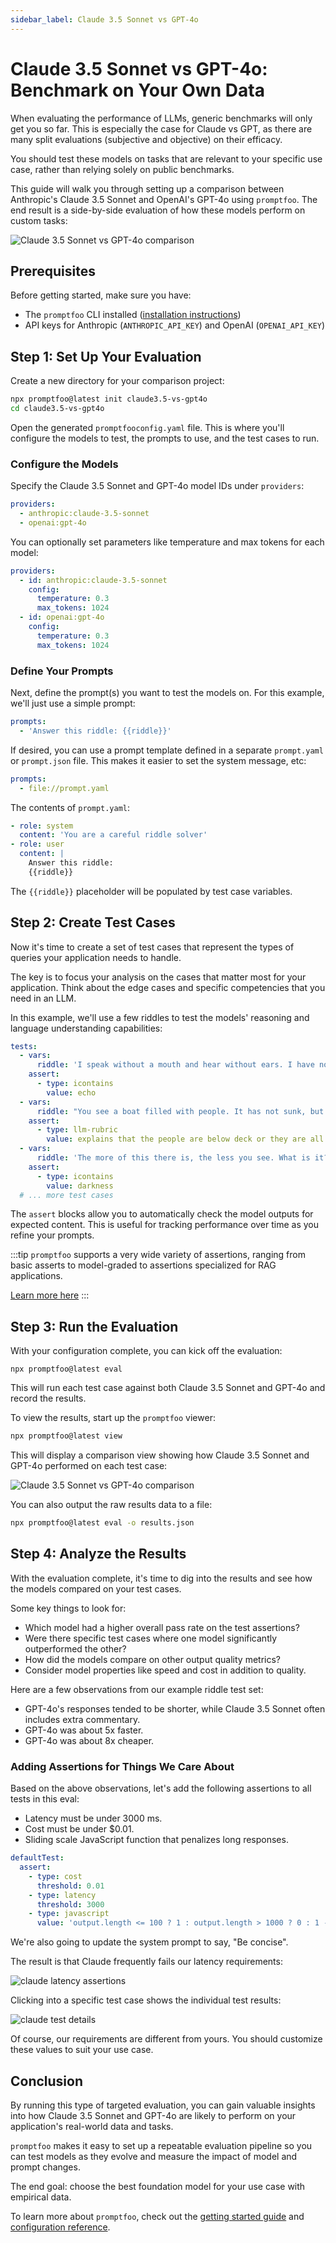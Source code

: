 ```yaml
---
sidebar_label: Claude 3.5 Sonnet vs GPT-4o
---
```


# Claude 3.5 Sonnet vs GPT-4o: Benchmark on Your Own Data

When evaluating the performance of LLMs, generic benchmarks will only get you so far. This is especially the case for Claude vs GPT, as there are many split evaluations (subjective and objective) on their efficacy.

You should test these models on tasks that are relevant to your specific use case, rather than relying solely on public benchmarks.

This guide will walk you through setting up a comparison between Anthropic's Claude 3.5 Sonnet and OpenAI's GPT-4o using `promptfoo`. The end result is a side-by-side evaluation of how these models perform on custom tasks:

![Claude 3.5 Sonnet vs GPT-4o comparison](/img/docs/claude3.5-sonnet-vs-gpt4o.png)

## Prerequisites

Before getting started, make sure you have:

- The `promptfoo` CLI installed ([installation instructions](/docs/getting-started))
- API keys for Anthropic (`ANTHROPIC_API_KEY`) and OpenAI (`OPENAI_API_KEY`)

## Step 1: Set Up Your Evaluation

Create a new directory for your comparison project:

```sh
npx promptfoo@latest init claude3.5-vs-gpt4o
cd claude3.5-vs-gpt4o
```

Open the generated `promptfooconfig.yaml` file. This is where you'll configure the models to test, the prompts to use, and the test cases to run.

### Configure the Models

Specify the Claude 3.5 Sonnet and GPT-4o model IDs under `providers`:

```yaml
providers:
  - anthropic:claude-3.5-sonnet
  - openai:gpt-4o
```

You can optionally set parameters like temperature and max tokens for each model:

```yaml
providers:
  - id: anthropic:claude-3.5-sonnet
    config:
      temperature: 0.3
      max_tokens: 1024
  - id: openai:gpt-4o
    config:
      temperature: 0.3
      max_tokens: 1024
```

### Define Your Prompts

Next, define the prompt(s) you want to test the models on. For this example, we'll just use a simple prompt:

```yaml
prompts:
  - 'Answer this riddle: {{riddle}}'
```

If desired, you can use a prompt template defined in a separate `prompt.yaml` or `prompt.json` file. This makes it easier to set the system message, etc:

```yaml
prompts:
  - file://prompt.yaml
```

The contents of `prompt.yaml`:

```yaml
- role: system
  content: 'You are a careful riddle solver'
- role: user
  content: |
    Answer this riddle:
    {{riddle}}
```

The `{{riddle}}` placeholder will be populated by test case variables.

## Step 2: Create Test Cases

Now it's time to create a set of test cases that represent the types of queries your application needs to handle.

The key is to focus your analysis on the cases that matter most for your application. Think about the edge cases and specific competencies that you need in an LLM.

In this example, we'll use a few riddles to test the models' reasoning and language understanding capabilities:

```yaml
tests:
  - vars:
      riddle: 'I speak without a mouth and hear without ears. I have no body, but I come alive with wind. What am I?'
    assert:
      - type: icontains
        value: echo
  - vars:
      riddle: "You see a boat filled with people. It has not sunk, but when you look again you don't see a single person on the boat. Why?"
    assert:
      - type: llm-rubric
        value: explains that the people are below deck or they are all in a relationship
  - vars:
      riddle: 'The more of this there is, the less you see. What is it?'
    assert:
      - type: icontains
        value: darkness
  # ... more test cases
```

The `assert` blocks allow you to automatically check the model outputs for expected content. This is useful for tracking performance over time as you refine your prompts.

:::tip
`promptfoo` supports a very wide variety of assertions, ranging from basic asserts to model-graded to assertions specialized for RAG applications.

[Learn more here](/docs/configuration/expected-outputs)
:::

## Step 3: Run the Evaluation

With your configuration complete, you can kick off the evaluation:

```
npx promptfoo@latest eval
```

This will run each test case against both Claude 3.5 Sonnet and GPT-4o and record the results.

To view the results, start up the `promptfoo` viewer:

```sh
npx promptfoo@latest view
```

This will display a comparison view showing how Claude 3.5 Sonnet and GPT-4o performed on each test case:

![Claude 3.5 Sonnet vs GPT-4o comparison](/img/docs/claude3.5-sonnet-vs-gpt4o-expanded.png)

You can also output the raw results data to a file:

```sh
npx promptfoo@latest eval -o results.json
```

## Step 4: Analyze the Results

With the evaluation complete, it's time to dig into the results and see how the models compared on your test cases.

Some key things to look for:

- Which model had a higher overall pass rate on the test assertions?
- Were there specific test cases where one model significantly outperformed the other?
- How did the models compare on other output quality metrics?
- Consider model properties like speed and cost in addition to quality.

Here are a few observations from our example riddle test set:

- GPT-4o's responses tended to be shorter, while Claude 3.5 Sonnet often includes extra commentary.
- GPT-4o was about 5x faster.
- GPT-4o was about 8x cheaper.

### Adding Assertions for Things We Care About

Based on the above observations, let's add the following assertions to all tests in this eval:

- Latency must be under 3000 ms.
- Cost must be under $0.01.
- Sliding scale JavaScript function that penalizes long responses.

```yaml
defaultTest:
  assert:
    - type: cost
      threshold: 0.01
    - type: latency
      threshold: 3000
    - type: javascript
      value: 'output.length <= 100 ? 1 : output.length > 1000 ? 0 : 1 - (output.length - 100) / 900'
```

We're also going to update the system prompt to say, "Be concise".

The result is that Claude frequently fails our latency requirements:

![claude latency assertions](/img/docs/claude3.5-sonnet-vs-gpt4o-latency.png)

Clicking into a specific test case shows the individual test results:

![claude test details](/img/docs/claude3.5-result-details.png)

Of course, our requirements are different from yours. You should customize these values to suit your use case.

## Conclusion

By running this type of targeted evaluation, you can gain valuable insights into how Claude 3.5 Sonnet and GPT-4o are likely to perform on your application's real-world data and tasks.

`promptfoo` makes it easy to set up a repeatable evaluation pipeline so you can test models as they evolve and measure the impact of model and prompt changes.

The end goal: choose the best foundation model for your use case with empirical data.

To learn more about `promptfoo`, check out the [getting started guide](/docs/getting-started) and [configuration reference](/docs/configuration/guide).
